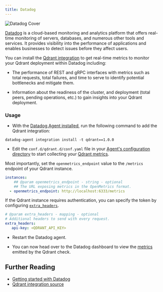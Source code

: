 ```yaml
---
title: Datadog
---
```


![Datadog Cover](/documentation/observability/datadog/datadog-cover.jpg)

[Datadog](https://www.datadoghq.com/) is a cloud-based monitoring and analytics platform that offers real-time monitoring of servers, databases, and numerous other tools and services. It provides visibility into the performance of applications and enables businesses to detect issues before they affect users.

You can install the [Qdrant integration](https://docs.datadoghq.com/integrations/qdrant/) to get real-time metrics to monitor your Qdrant deployment within Datadog including:

- The performance of REST and gRPC interfaces with metrics such as total requests, total failures, and time to serve to identify potential bottlenecks and mitigate them.

- Information about the readiness of the cluster, and deployment (total peers, pending operations, etc.) to gain insights into your Qdrant deployment.

### Usage

- With the [Datadog Agent installed](https://docs.datadoghq.com/agent/basic_agent_usage), run the following command to add the Qdrant integration:

```shell
datadog-agent integration install -t qdrant==1.0.0
```

- Edit the `conf.d/qdrant.d/conf.yaml` file in your [Agent's configuration directory](https://docs.datadoghq.com/agent/guide/agent-configuration-files/#agent-configuration-directory) to start collecting your [Qdrant metrics](/documentation/guides/monitoring/).

Most importantly, set the `openmetrics_endpoint` value to the `/metrics` endpoint of your Qdrant instance.

```yaml
instances:
    ## @param openmetrics_endpoint - string - optional
    ## The URL exposing metrics in the OpenMetrics format.
  - openmetrics_endpoint: http://localhost:6333/metrics
```

If the Qdrant instance requires authentication, you can specify the token by configuring [`extra_headers`](https://github.com/DataDog/integrations-core/blob/26f9ae7660f042c43f5d771f0c937ff805cf442c/openmetrics/datadog_checks/openmetrics/data/conf.yaml.example#L553C1-L558C35).

```yaml
# @param extra_headers - mapping - optional
# Additional headers to send with every request.
extra_headers:
   api-key: <QDRANT_API_KEY>
```

- Restart the Datadog agent.

- You can now head over to the Datadog dashboard to view the [metrics](https://docs.datadoghq.com/integrations/qdrant/#data-collected) emitted by the Qdrant check.

## Further Reading

- [Getting started with Datadog](https://docs.datadoghq.com/getting_started/)
- [Qdrant integration source](https://github.com/DataDog/integrations-extras/tree/master/qdrant)
